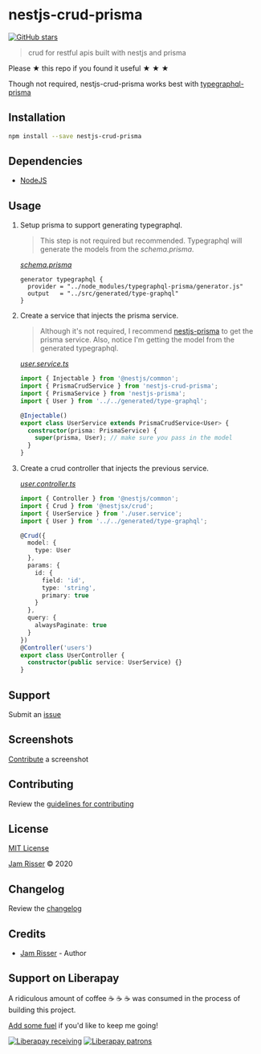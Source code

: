 # nestjs-crud-prisma

[![GitHub stars](https://img.shields.io/github/stars/codejamninja/nestjs-crud-prisma.svg?style=social&label=Stars)](https://github.com/codejamninja/nestjs-crud-prisma)

> crud for restful apis built with nestjs and prisma

Please ★ this repo if you found it useful ★ ★ ★

Though not required, nestjs-crud-prisma works best with [typegraphql-prisma](https://www.npmjs.com/package/type-graphql)

## Installation

```sh
npm install --save nestjs-crud-prisma
```

## Dependencies

- [NodeJS](https://nodejs.org)

## Usage

1. Setup prisma to support generating typegraphql.

   > This step is not required but recommended. Typegraphql will generate the models from the _schema.prisma_.

   _[schema.prisma](example/prisma/schema.prisma)_

   ```
   generator typegraphql {
     provider = "../node_modules/typegraphql-prisma/generator.js"
     output   = "../src/generated/type-graphql"
   }
   ```

2. Create a service that injects the prisma service.

   > Although it's not required, I recommend [nestjs-prisma](https://www.npmjs.com/package/nestjs-prisma) to get the prisma service.
   > Also, notice I'm getting the model from the generated typegraphql.

   _[user.service.ts](example/src/modules/user/user.service.ts)_

   ```ts
   import { Injectable } from '@nestjs/common';
   import { PrismaCrudService } from 'nestjs-crud-prisma';
   import { PrismaService } from 'nestjs-prisma';
   import { User } from '../../generated/type-graphql';

   @Injectable()
   export class UserService extends PrismaCrudService<User> {
     constructor(prisma: PrismaService) {
       super(prisma, User); // make sure you pass in the model
     }
   }
   ```

3. Create a crud controller that injects the previous service.

   _[user.controller.ts](example/src/modules/user/user.controller.ts)_

   ```ts
   import { Controller } from '@nestjs/common';
   import { Crud } from '@nestjsx/crud';
   import { UserService } from './user.service';
   import { User } from '../../generated/type-graphql';

   @Crud({
     model: {
       type: User
     },
     params: {
       id: {
         field: 'id',
         type: 'string',
         primary: true
       }
     },
     query: {
       alwaysPaginate: true
     }
   })
   @Controller('users')
   export class UserController {
     constructor(public service: UserService) {}
   }
   ```

## Support

Submit an [issue](https://github.com/codejamninja/nestjs-crud-prisma/issues/new)

## Screenshots

[Contribute](https://github.com/codejamninja/nestjs-crud-prisma/blob/master/CONTRIBUTING.md) a screenshot

## Contributing

Review the [guidelines for contributing](https://github.com/codejamninja/nestjs-crud-prisma/blob/master/CONTRIBUTING.md)

## License

[MIT License](https://github.com/codejamninja/nestjs-crud-prisma/blob/master/LICENSE)

[Jam Risser](https://codejam.ninja) © 2020

## Changelog

Review the [changelog](https://github.com/codejamninja/nestjs-crud-prisma/blob/master/CHANGELOG.md)

## Credits

- [Jam Risser](https://codejam.ninja) - Author

## Support on Liberapay

A ridiculous amount of coffee ☕ ☕ ☕ was consumed in the process of building this project.

[Add some fuel](https://liberapay.com/codejamninja/donate) if you'd like to keep me going!

[![Liberapay receiving](https://img.shields.io/liberapay/receives/codejamninja.svg?style=flat-square)](https://liberapay.com/codejamninja/donate)
[![Liberapay patrons](https://img.shields.io/liberapay/patrons/codejamninja.svg?style=flat-square)](https://liberapay.com/codejamninja/donate)
